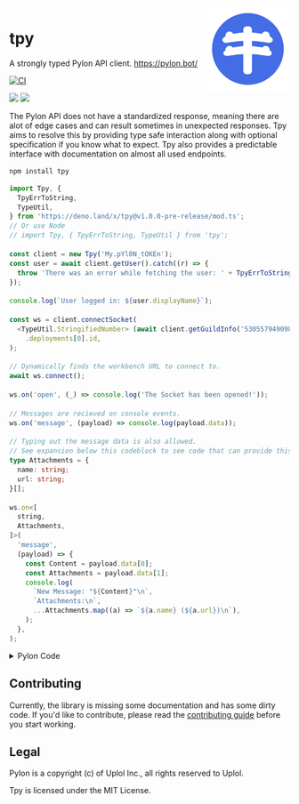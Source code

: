 <img align="right" width="150" alt="pylon" src="https://raw.githubusercontent.com/insyri/tpy/main/.github/assets/pylon.svg">

# tpy

A strongly typed Pylon API client. https://pylon.bot/

[![CI](https://github.com/insyri/tpy/actions/workflows/ci.yml/badge.svg)](https://github.com/insyri/tpy/actions/workflows/ci.yml)

[![](https://shields.io/badge/deno.land/x-05122A?logo=deno&style=for-the-badge)](https://deno.land/x/tpy)
[![](https://shields.io/badge/npmjs.com-05122A?logo=npm&style=for-the-badge)](https://nodejs.org/packages/tpy)

The Pylon API does not have a standardized response, meaning there are alot of
edge cases and can result sometimes in unexpected responses. Tpy aims to resolve
this by providing type safe interaction along with optional specification if you
know what to expect. Tpy also provides a predictable interface with
documentation on almost all used endpoints.

```bash
npm install tpy
```

```ts
import Tpy, {
  TpyErrToString,
  TypeUtil,
} from 'https://deno.land/x/tpy@v1.0.0-pre-release/mod.ts';
// Or use Node
// import Tpy, { TpyErrToString, TypeUtil } from 'tpy';

const client = new Tpy('My.pYl0N_tOKEn');
const user = await client.getUser().catch((r) => {
  throw 'There was an error while fetching the user: ' + TpyErrToString(r);
});

console.log(`User logged in: ${user.displayName}`);

const ws = client.connectSocket(
  <TypeUtil.StringifiedNumber> (await client.getGuildInfo('530557949098065930'))
    .deployments[0].id,
);

// Dynamically finds the workbench URL to connect to.
await ws.connect();

ws.on('open', (_) => console.log('The Socket has been opened!'));

// Messages are recieved on console events.
ws.on('message', (payload) => console.log(payload.data));

// Typing out the message data is also allowed.
// See expansion below this codeblock to see code that can provide this log format.
type Attachments = {
  name: string;
  url: string;
}[];

ws.on<[
  string,
  Attachments,
]>(
  'message',
  (payload) => {
    const Content = payload.data[0];
    const Attachments = payload.data[1];
    console.log(
      `New Message: "${Content}"\n`,
      `Attachments:\n`,
      ...Attachments.map((a) => `${a.name} (${a.url})\n`),
    );
  },
);
```

<details>
  <summary>Pylon Code</summary>

```ts
type Attachments = {
  name: string;
  url: string;
}[];

discord.on('MESSAGE_CREATE', async (m) => {
  let attachments: Attachments = m.attachments.map((v) => {
    return { name: v.filename, url: v.proxyUrl };
  });
  console.log(m.content, attachments);
});
```

</details>

## Contributing

Currently, the library is missing some documentation and has some dirty code. If
you'd like to contribute, please read the
[contributing guide](.github/CONTRIBUTING.md) before you start working.

## Legal

Pylon is a copyright (c) of Uplol Inc., all rights reserved to Uplol.

Tpy is licensed under the MIT License.
